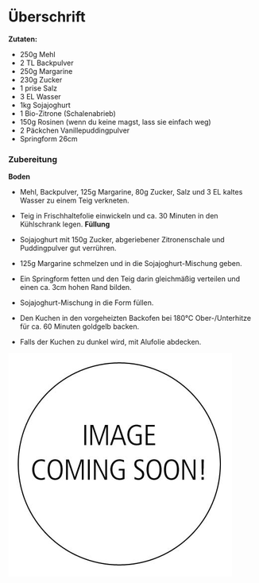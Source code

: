 # Überschrift

**Zutaten:**
- 250g Mehl
- 2 TL Backpulver
- 250g Margarine
- 230g Zucker
- 1 prise Salz
- 3 EL Wasser
- 1kg Sojajoghurt
- 1 Bio-Zitrone (Schalenabrieb)
- 150g Rosinen (wenn du keine magst, lass sie einfach weg)
- 2 Päckchen Vanillepuddingpulver
- Springform 26cm

### Zubereitung
**Boden**
- Mehl, Backpulver, 125g Margarine, 80g Zucker, Salz und 3 EL kaltes Wasser zu einem Teig verkneten.
- Teig in Frischhaltefolie einwickeln und ca. 30 Minuten in den Kühlschrank legen.
**Füllung**
- Sojajoghurt mit 150g Zucker, abgeriebener Zitronenschale und Puddingpulver gut verrühren.
- 125g Margarine schmelzen und in die Sojajoghurt-Mischung geben.

- Ein Springform fetten und den Teig darin gleichmäßig verteilen und einen ca. 3cm hohen Rand bilden.
- Sojajoghurt-Mischung in die Form füllen.
- Den Kuchen in den vorgeheizten Backofen bei 180°C Ober-/Unterhitze für ca. 60 Minuten goldgelb backen.
- Falls der Kuchen zu dunkel wird, mit Alufolie abdecken.

![NoImage](../assets/images/no-image.png)
